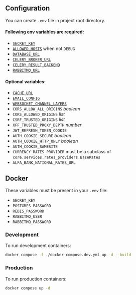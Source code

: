 ## Configuration

You can create `.env` file in project root directory.

#### Following env variables are required:

- [`SECRET_KEY`](https://docs.djangoproject.com/en/4.2/ref/settings/#secret-key)
- [`ALLOWED_HOSTS`](https://docs.djangoproject.com/en/4.2/ref/settings/#secret-key) when not `DEBUG`
- [`DATABASE_URL`](https://django-environ.readthedocs.io/en/latest/types.html#environ-env-db-url)
- [`CELERY_BROKER_URL`](https://docs.celeryq.dev/en/stable/userguide/configuration.html#broker-url)
- [`CELERY_RESULT_BACKEND`](https://docs.celeryq.dev/en/stable/userguide/configuration.html#result-backend)
- [`RABBITMQ_URL`](https://pika.readthedocs.io/en/stable/examples/using_urlparameters.html)

#### Optional variables:

- [`CACHE_URL`](https://django-environ.readthedocs.io/en/latest/types.html#environ-env-cache-url)
- [`EMAIL_CONFIG`](https://django-environ.readthedocs.io/en/latest/types.html#environ-env-search-url)
- [`WEBSOCKET_CHANNEL_LAYERS`](https://channels.readthedocs.io/en/latest/topics/channel_layers.html#redis-channel-layer)
- `CORS_ALLOW_ALL_ORIGINS` *boolean*
- `CORS_ALLOWED_ORIGINS` *list*
- `CSRF_TRUSTED_ORIGINS` *list*
- `XFF_TRUSTED_PROXY_DEPTH` *number*
- `JWT_REFRESH_TOKEN_COOKIE`
- `AUTH_COOKIE_SECURE` *boolean*
- `AUTH_COOKIE_HTTP_ONLY` *boolean*
- `AUTH_COOKIE_SAMESITE`
- `CURRENCY_RATES_PROVIDER` must be a subclass of `core.services.rates_providers.BaseRates`
- `ALFA_BANK_NATIONAL_RATES_URL`

## Docker

These variables must be present in your `.env` file:

- `SECRET_KEY`
- `POSTGRES_PASSWORD`
- `REDIS_PASSWORD`
- `RABBITMQ_USER`
- `RABBITMQ_PASSWORD`

### Development

To run development containers:

```bash
docker compose -f ./docker-compose.dev.yml up -d --build
```

### Production

To run production containers:

```bash
docker compose up -d
```
